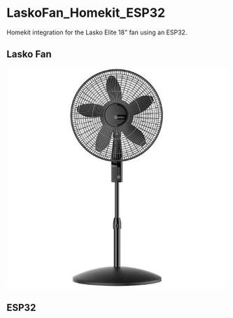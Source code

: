# LaskoFan_Homekit_ESP32
Homekit integration for the Lasko Elite 18" fan using an ESP32.

## Lasko Fan

![Lasko Fan](images/lasko_fan.jpeg)

## ESP32

